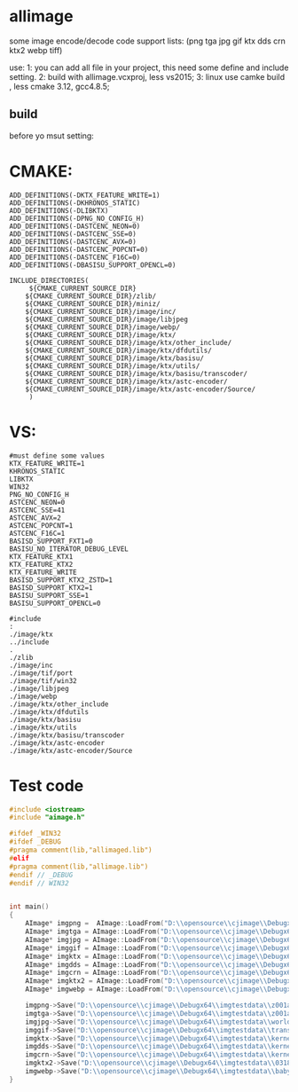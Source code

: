 # allimage
some image encode/decode code
support lists:
(png 
tga 
jpg 
gif 
ktx 
dds 
crn 
ktx2
webp
tiff)

use:
1:  you can add  all file in  your project, this need some define and include setting.
2:  build with allimage.vcxproj, less vs2015;
3:  linux use camke build , less cmake 3.12, gcc4.8.5;


## build 

before  yo msut  setting:

# CMAKE:
	ADD_DEFINITIONS(-DKTX_FEATURE_WRITE=1)
	ADD_DEFINITIONS(-DKHRONOS_STATIC)
	ADD_DEFINITIONS(-DLIBKTX)
	ADD_DEFINITIONS(-DPNG_NO_CONFIG_H)
	ADD_DEFINITIONS(-DASTCENC_NEON=0)
	ADD_DEFINITIONS(-DASTCENC_SSE=0)
	ADD_DEFINITIONS(-DASTCENC_AVX=0)
	ADD_DEFINITIONS(-DASTCENC_POPCNT=0)
	ADD_DEFINITIONS(-DASTCENC_F16C=0)
	ADD_DEFINITIONS(-DBASISU_SUPPORT_OPENCL=0)
	
	INCLUDE_DIRECTORIES(                  
	     ${CMAKE_CURRENT_SOURCE_DIR}
	    ${CMAKE_CURRENT_SOURCE_DIR}/zlib/
	    ${CMAKE_CURRENT_SOURCE_DIR}/miniz/
		${CMAKE_CURRENT_SOURCE_DIR}/image/inc/
		${CMAKE_CURRENT_SOURCE_DIR}/image/libjpeg
		${CMAKE_CURRENT_SOURCE_DIR}/image/webp/
		${CMAKE_CURRENT_SOURCE_DIR}/image/ktx/
		${CMAKE_CURRENT_SOURCE_DIR}/image/ktx/other_include/
		${CMAKE_CURRENT_SOURCE_DIR}/image/ktx/dfdutils/
		${CMAKE_CURRENT_SOURCE_DIR}/image/ktx/basisu/
		${CMAKE_CURRENT_SOURCE_DIR}/image/ktx/utils/
		${CMAKE_CURRENT_SOURCE_DIR}/image/ktx/basisu/transcoder/
		${CMAKE_CURRENT_SOURCE_DIR}/image/ktx/astc-encoder/
		${CMAKE_CURRENT_SOURCE_DIR}/image/ktx/astc-encoder/Source/
	     )

# VS:
	#must define some values
	KTX_FEATURE_WRITE=1
	KHRONOS_STATIC
	LIBKTX
	WIN32
	PNG_NO_CONFIG_H
	ASTCENC_NEON=0
	ASTCENC_SSE=41
	ASTCENC_AVX=2
	ASTCENC_POPCNT=1
	ASTCENC_F16C=1
	BASISD_SUPPORT_FXT1=0
	BASISU_NO_ITERATOR_DEBUG_LEVEL
	KTX_FEATURE_KTX1
	KTX_FEATURE_KTX2
	KTX_FEATURE_WRITE
	BASISD_SUPPORT_KTX2_ZSTD=1
	BASISD_SUPPORT_KTX2=1
	BASISU_SUPPORT_SSE=1
	BASISU_SUPPORT_OPENCL=0
	
	#include
	:
	./image/ktx
	../include
	.
	./zlib
	./image/inc
	./image/tif/port
	./image/tif/win32
	./image/libjpeg
	./image/webp
	./image/ktx/other_include
	./image/ktx/dfdutils
	./image/ktx/basisu
	./image/ktx/utils
	./image/ktx/basisu/transcoder
	./image/ktx/astc-encoder
	./image/ktx/astc-encoder/Source



# Test code

```c++
#include <iostream>
#include "aimage.h"

#ifdef _WIN32  
#ifdef _DEBUG
#pragma comment(lib,"allimaged.lib")
#elif
#pragma comment(lib,"allimage.lib")
#endif // _DEBUG
#endif // WIN32


int main()
{
    AImage* imgpng =  AImage::LoadFrom("D:\\opensource\\cjimage\\Debugx64\\imgtestdata\\z001.png");
    AImage* imgtga = AImage::LoadFrom("D:\\opensource\\cjimage\\Debugx64\\imgtestdata\\z001.tga");
    AImage* imgjpg = AImage::LoadFrom("D:\\opensource\\cjimage\\Debugx64\\imgtestdata\\world.jpg");
    AImage* imggif = AImage::LoadFrom("D:\\opensource\\cjimage\\Debugx64\\imgtestdata\\transgif.gif");
    AImage* imgktx = AImage::LoadFrom("D:\\opensource\\cjimage\\Debugx64\\imgtestdata\\kernel_ktx.ktx");
    AImage* imgdds = AImage::LoadFrom("D:\\opensource\\cjimage\\Debugx64\\imgtestdata\\kernel_ktx.dds");
    AImage* imgcrn = AImage::LoadFrom("D:\\opensource\\cjimage\\Debugx64\\imgtestdata\\kernel_ktx.crn");
    AImage* imgktx2 = AImage::LoadFrom("D:\\opensource\\cjimage\\Debugx64\\imgtestdata\\0318_img0.ktx2");
    AImage* imgwebp = AImage::LoadFrom("D:\\opensource\\cjimage\\Debugx64\\imgtestdata\\baby_tux.webp"); 

    imgpng->Save("D:\\opensource\\cjimage\\Debugx64\\imgtestdata\\z001a.png", AImageEncodeType::ePNG);
    imgtga->Save("D:\\opensource\\cjimage\\Debugx64\\imgtestdata\\z001a.tga", AImageEncodeType::eTGA);
    imgjpg->Save("D:\\opensource\\cjimage\\Debugx64\\imgtestdata\\worlda.jpg", AImageEncodeType::eJPG);
    imggif->Save("D:\\opensource\\cjimage\\Debugx64\\imgtestdata\\transgifa.gif", AImageEncodeType::eGIF);
    imgktx->Save("D:\\opensource\\cjimage\\Debugx64\\imgtestdata\\kernel_ktxa.ktx", AImageEncodeType::eKTX);
    imgdds->Save("D:\\opensource\\cjimage\\Debugx64\\imgtestdata\\kernel_ktxa.dds", AImageEncodeType::eDDS);
    imgcrn->Save("D:\\opensource\\cjimage\\Debugx64\\imgtestdata\\kernel_ktxa.crn", AImageEncodeType::eCRN);
    imgktx2->Save("D:\\opensource\\cjimage\\Debugx64\\imgtestdata\\0318_img0a.ktx2", AImageEncodeType::eKTX2);
    imgwebp->Save("D:\\opensource\\cjimage\\Debugx64\\imgtestdata\\baby_tuxa.webp", AImageEncodeType::eWEBP);
}


```

